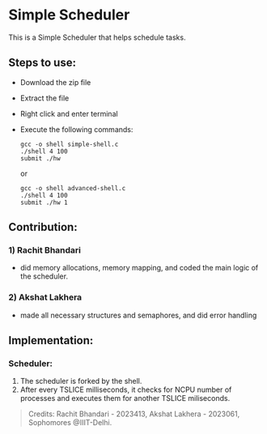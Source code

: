 # Simple Scheduler
This is a Simple Scheduler that helps schedule tasks.

## Steps to use:

- Download the zip file
- Extract the file
- Right click and enter terminal
- Execute the following commands:
  
      gcc -o shell simple-shell.c
      ./shell 4 100
      submit ./hw
  
  or
  
      gcc -o shell advanced-shell.c
      ./shell 4 100
      submit ./hw 1

## Contribution:

### 1) Rachit Bhandari
- did memory allocations, memory mapping, and coded the main logic of the scheduler.

### 2) Akshat Lakhera
- made all necessary structures and semaphores, and did error handling

## Implementation:

### Scheduler:

1) The scheduler is forked by the shell.
2) After every TSLICE milliseconds, it checks for NCPU number of processes and executes them for another TSLICE miliseconds.

> Credits: Rachit Bhandari - 2023413, Akshat Lakhera - 2023061, Sophomores @IIIT-Delhi.
